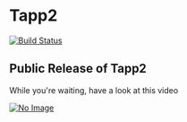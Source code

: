 # Tapp2
[![Build Status](https://travis-ci.org/HudsonGraeme/Tapp2.svg?branch=master)](https://travis-ci.org/HudsonGraeme/Tapp2)
## Public Release of Tapp2
While you're waiting, have a look at this video

[![No Image](https://media.tenor.com/images/d3f6b4a79c16af001dfb8bd5a4bf808a/tenor.gif)](https://www.youtube.com/watch?v=yKWe6swJCbg)
